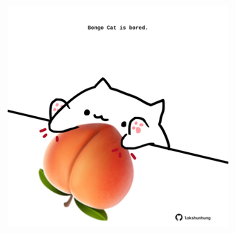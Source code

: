 <!-- built at 06/12/2023, 08:00:46 UTC -->
<p align="center">
  <img width="500" height="500" src="./ReadmeImage.svg">
</p>
